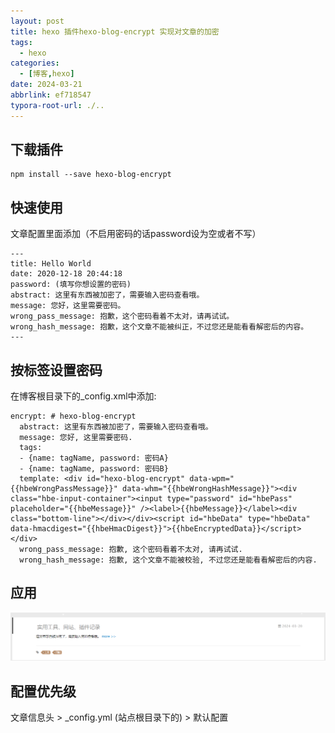 ```yaml
---
layout: post
title: hexo 插件hexo-blog-encrypt 实现对文章的加密
tags:
  - hexo
categories:
  - [博客,hexo]
date: 2024-03-21
abbrlink: ef718547
typora-root-url: ./..
---
```


## 下载插件

```
npm install --save hexo-blog-encrypt
```

## 快速使用

文章配置里面添加（不启用密码的话password设为空或者不写）

```
---
title: Hello World
date: 2020-12-18 20:44:18
password: (填写你想设置的密码)
abstract: 这里有东西被加密了，需要输入密码查看哦。
message: 您好，这里需要密码。
wrong_pass_message: 抱歉，这个密码看着不太对，请再试试。
wrong_hash_message: 抱歉，这个文章不能被纠正，不过您还是能看看解密后的内容。
---
```

## 按标签设置密码

在博客根目录下的_config.xml中添加:

```
encrypt: # hexo-blog-encrypt
  abstract: 这里有东西被加密了，需要输入密码查看哦。
  message: 您好, 这里需要密码.
  tags:
  - {name: tagName, password: 密码A}
  - {name: tagName, password: 密码B}
  template: <div id="hexo-blog-encrypt" data-wpm="{{hbeWrongPassMessage}}" data-whm="{{hbeWrongHashMessage}}"><div class="hbe-input-container"><input type="password" id="hbePass" placeholder="{{hbeMessage}}" /><label>{{hbeMessage}}</label><div class="bottom-line"></div></div><script id="hbeData" type="hbeData" data-hmacdigest="{{hbeHmacDigest}}">{{hbeEncryptedData}}</script></div>
  wrong_pass_message: 抱歉, 这个密码看着不太对, 请再试试.
  wrong_hash_message: 抱歉, 这个文章不能被校验, 不过您还是能看看解密后的内容.
```

## 应用

![image-20240320163358836](/imgs/image-20240320163358836-1711088473591-24.png)

## 配置优先级

文章信息头 > _config.yml (站点根目录下的) > 默认配置
